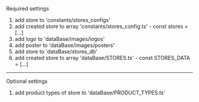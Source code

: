 Required settings

1. add store to 'constants/stores_configs'
2. add created store to array 'constants/stores_config.ts' - const stores = [...]
3. add logo to 'dataBase/images/logos'
4. add poster to 'dataBase/images/posters'
5. add store to 'dataBase/stores_db'
6. add created store to array 'dataBase/STORES.ts' - const STORES_DATA = [...]

---

Optional settings

1. add product types of store to 'dataBase/PRODUCT_TYPES.ts'
